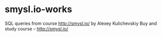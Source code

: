 # smysl.io-works
SQL queries from course http://smysl.io/ by Alexey Kulichevskiy
Buy and study course – http://smysl.io/
